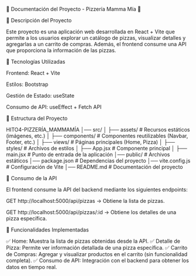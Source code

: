 📌 Documentación del Proyecto - Pizzería Mamma Mía 🍕

📝 Descripción del Proyecto

Este proyecto es una aplicación web desarrollada en React + Vite que permite a los usuarios explorar un catálogo de pizzas, visualizar detalles y agregarlas a un carrito de compras. Además, el frontend consume una API que proporciona la información de las pizzas.

🚀 Tecnologías Utilizadas

Frontend: React + Vite

Estilos: Bootstrap

Gestión de Estado: useState

Consumo de API: useEffect + Fetch API

📁 Estructura del Proyecto

HITO4-PIZZERÍA_MAMMAMÍA
│── src/
│ ├── assets/ # Recursos estáticos (imágenes, etc.)
│ ├── components/ # Componentes reutilizables (Navbar, Footer, etc.)
│ ├── views/ # Páginas principales (Home, Pizza)
│ ├── styles/ # Archivos de estilos
│ ├── App.jsx # Componente principal
│ ├── main.jsx # Punto de entrada de la aplicación
│── public/ # Archivos estáticos
│── package.json # Dependencias del proyecto
│── vite.config.js # Configuración de Vite
│── README.md # Documentación del proyecto

📡 Consumo de la API

El frontend consume la API del backend mediante los siguientes endpoints:

GET http://localhost:5000/api/pizzas → Obtiene la lista de pizzas.

GET http://localhost:5000/api/pizzas/:id → Obtiene los detalles de una pizza específica.

📌 Funcionalidades Implementadas

✅ Home: Muestra la lista de pizzas obtenidas desde la API.
✅ Detalle de Pizza: Permite ver información detallada de una pizza específica.
✅ Carrito de Compras: Agregar y visualizar productos en el carrito (sin funcionalidad completa).
✅ Consumo de API: Integración con el backend para obtener los datos en tiempo real.
